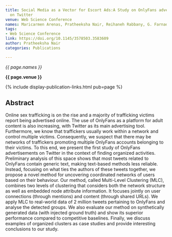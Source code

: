 ```yaml
---
title: Social Media as a Vector for Escort Ads:A Study on OnlyFans advertisements
  on Twitter
venue: Web Science Conference
names: Maricarmen Arenas, Pratheeksha Nair, Reihaneh Rabbany, G. Farnadi
tags:
- Web Science Conference
link: https://doi.org/10.1145/3578503.3583609
author: Pratheeksha Nair
categories: Publications

---
```


*{{ page.names }}*

**{{ page.venue }}**

{% include display-publication-links.html pub=page %}

## Abstract

Online sex trafficking is on the rise and a majority of trafficking victims report being advertised online. The use of OnlyFans as a platform for adult content is also increasing, with Twitter as its main advertising tool. Furthermore, we know that traffickers usually work within a network and control multiple victims. Consequently, we suspect that there may be networks of traffickers promoting multiple OnlyFans accounts belonging to their victims. To this end, we present the first study of OnlyFans advertisements on Twitter in the context of finding organized activities. Preliminary analysis of this space shows that most tweets related to OnlyFans contain generic text, making text-based methods less reliable. Instead, focusing on what ties the authors of these tweets together, we propose a novel method for uncovering coordinated networks of users based on their behaviour. Our method, called Multi-Level Clustering (MLC), combines two levels of clustering that considers both the network structure as well as embedded node attribute information. It focuses jointly on user connections (through mentions) and content (through shared URLs). We apply MLC to real-world data of 2 million tweets pertaining to OnlyFans and analyse the detected groups. We also evaluate our method on synthetically generated data (with injected ground truth) and show its superior performance compared to competitive baselines. Finally, we discuss examples of organized clusters as case studies and provide interesting conclusions to our study.